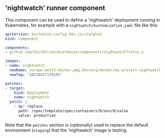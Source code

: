 ## 'nightwatch' runner component

This component can be used to define a 'nightwatch' deployment running in Kubernetes, for example with a ``nightwatch/kustomization.yaml`` file like this:
```yaml
apiVersion: kustomize.config.k8s.io/v1alpha1
kind: Component

components:
- github.com/ZeitOnline/kustomize/components/nightwatch?ref=x.y

images:
- name: nightwatch
  newName: europe-west3-docker.pkg.dev/org/docker/my-project-nightwatch
  newTag: "20230427170105"

patches:
- target:
    kind: Deployment
    name: nightwatch
  patch: |-
    - op: replace
      path: /spec/template/spec/containers/0/env/0/value
      value: production
```

Note that the ``patches`` section is (optionally) used to replace the default environment (`staging`) that the 'nightwatch' image is testing.
